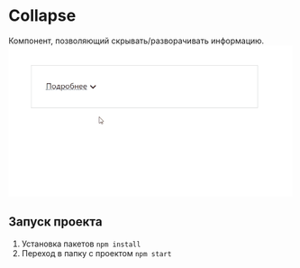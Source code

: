 # Collapse
Компонент,  позволяющий скрывать/разворачивать информацию. <br/>
![](public/collapse.gif)



## Запуск проекта
1. Установка пакетов
   `npm install`
2. Переход в папку с проектом
   `npm start`
